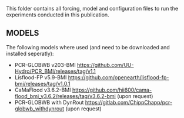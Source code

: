 This folder contains all forcing, model and configuration files to run the experiments conducted in this publication.

MODELS
------
The following models where used (and need to be downloaded and installed seperatly):
- PCR-GLOBWB v203-BMI https://github.com/UU-Hydro/PCR_BMI/releases/tag/v1.1
- Lisflood-FP v5.9-BMI https://github.com/openearth/lisflood-fp-bmi/releases/tag/v1.0.1
- CaMaFlood v3.6.2-BMI https://github.com/hii600/cama-flood_bmi_v3.6.2/releases/tag/v3.6.2-bmi (upon request)
- PCR-GLOBWB with DynRout https://gitlab.com/ChippChapp/pcr-globwb_withdynrout (upon request)
